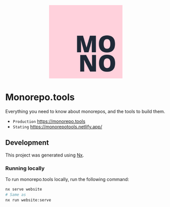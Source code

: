 <p style="text-align: center;"><img src="./apps/website/public/images/monorepo.svg" 
width="230px" alt="monorepo.tools"></p>

# Monorepo.tools
Everything you need to know about monorepos, and the tools to build them.

- `Production` https://monorepo.tools
- `Stating` https://monorepotools.netlify.app/

## Development
This project was generated using [Nx](https://nx.dev).

### Running locally
To run monorepo.tools locally, run the following command:
```bash
nx serve website
# Same as
nx run website:serve
```
